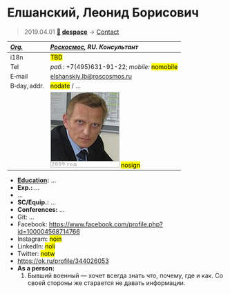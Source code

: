 # Елшанский, Леонид Борисович
> 2019.04.01 **[🚀](../index/index.md) [despace](index.md)** → [Contact](contact.md)

|*[Org.](contact.md)*|*[Роскосмос](zz_roskosmos.md), RU. Консультант*|
|:--|:--|
|i18n| <mark>TBD</mark> |
|Tel|*раб.:* +7(495)631-91-22; *mobile:* <mark>nomobile</mark> |
|E‑mail| <elshanskiy.lb@roscosmos.ru> |
|B‑day, addr.| <mark>nodate</mark> / … |
|| ![](f/contact/e/elshanskiy1_photo.jpg) <mark>nosign</mark> |

   - **[Education](edu.md):** …
   - **Exp.:** …
   - …
   - **SC/Equip.:** …
   - **Conferences:** …
   - Git: …
   - Facebook: <https://www.facebook.com/profile.php?id=100004568714766>
   - Instagram: <mark>noin</mark>
   - LinkedIn: <mark>noli</mark>
   - Twitter: <mark>notw</mark>
   - <https://ok.ru/profile/344026053>
   - **As a person:**
      1. Бывший военный — хочет всегда знать что, почему, где и как. Со своей стороны же старается не давать информации.
